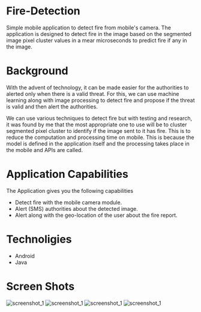 # Fire-Detection
Simple mobile application to detect fire from mobile's camera. The application is designed to detect fire in the image based on the segmented image pixel cluster values in a mear microseconds to predict fire if any in the image.


# Background
With the advent of technology, it can be made easier for the authorities to alerted only when there is a valid threat. For this, we can use machine learning along with image processing to detect fire and propose if the threat is valid and then alert the authorities.

We can use various techniques to detect fire but with testing and research, it was found by me that the most appropriate one to use will be to cluster segmented pixel cluster to identify if the image sent to it has fire. This is to reduce the computation and processing time on mobile. This is because the model is defined in the application itself and the processing takes place in the mobile and APIs are called.


# Application Capabilities
The Application gives you the following capabilities
* Detect fire with the mobile camera module.
* Alert (SMS) authorities about the detected image.
* Alert along with the geo-location of the user about the fire report.


# Technoligies
* Android
* Java


# Screen Shots
![screenshot_1]()
![screenshot_1]()
![screenshot_1]()
![screenshot_1]()
